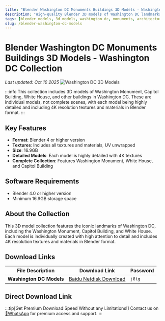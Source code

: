 ```yaml
---
title: "Blender Washington DC Monuments Buildings 3D Models - Washington DC Collection"
description: "High-quality Blender 3D models of Washington DC landmarks including the Washington Monument, Capitol Building, and White House. Features detailed models with 4K textures and materials."
tags: [blender models, 3d models, washington dc, monuments, architecture, buildings, white house, capitol building, washington monument]
slug: /blender-washington-dc-models
---
```

<!--Above is frontmatter Part-generate depend on content meet Google Seo, you need to balance automation efficiency with Google's core ranking factors—especially E-E-A-T (Experience, Expertise, Authoritativeness, Trustworthiness) -->

<!--First Part-This is Title -->
# Blender Washington DC Monuments Buildings 3D Models - Washington DC Collection
*Last updated: Oct 10 2025*
![Washington DC 3D Models](https://www.gfxcamp.com/wp-content/uploads/2025/10/Washington-DC.jpg)

<!--Second Part-This is First Banner -->

:::info
This collection includes 3D models of Washington Monument, Capitol Building, White House, and other buildings in Washington DC. These are individual models, not complete scenes, with each model being highly detailed and including 4K resolution textures and materials in Blender format.
:::

## Key Features

- **Format**: Blender 4 or higher version
- **Textures**: Includes all textures and materials, UV unwrapped
- **Size**: 16.9GB
- **Detailed Models**: Each model is highly detailed with 4K textures
- **Complete Collection**: Features Washington Monument, White House, and Capitol Building

## Software Requirements

- Blender 4.0 or higher version
- Minimum 16.9GB storage space


## About the Collection

This 3D model collection features the iconic landmarks of Washington DC, including the Washington Monument, Capitol Building, and White House. Each model is individually created with high attention to detail and includes 4K resolution textures and materials in Blender format.
## Download Links

| File Description | Download Link | Password |
| ---------------- | ------------- | -------- |
| **Washington DC Models** | [Baidu Netdisk Download](https://pan.baidu.com/s/1O6Xb9Zay0-wCFLYIWYMHEw?pwd=j8tg) | `j8tg` |

## Direct Download Link
:::tip[Get Premium Download Speed Without any Limitations!]
Contact us on [💬WhatsApp](https://wa.me/+8613237610083) for premium  access and support.
:::